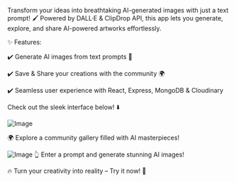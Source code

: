 Transform your ideas into breathtaking AI-generated images with just a text prompt! 🖌️ Powered by DALL·E & ClipDrop API, this app lets you generate, explore, and share AI-powered artworks effortlessly.

✨ Features:

✔️ Generate AI images from text prompts 🤖

✔️ Save & Share your creations with the community 🌍

✔️ Seamless user experience with React, Express, MongoDB & Cloudinary

Check out the sleek interface below! ⬇️

![Image](https://github.com/user-attachments/assets/a50088ec-701c-48de-8207-7c2457b19bf0)

🌍 Explore a community gallery filled with AI masterpieces!


![Image](https://github.com/user-attachments/assets/3745fcbe-d9bc-4725-b26d-6758ad5eb246)
👆 Enter a prompt and generate stunning AI images!

🔥 Turn your creativity into reality – Try it now! 🚀
